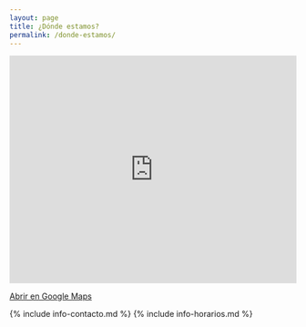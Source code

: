 ```yaml
---
layout: page
title: ¿Dónde estamos?
permalink: /donde-estamos/
---
```


<iframe width="100%" height="400" frameborder="0" scrolling="no" marginheight="0" marginwidth="0" src="https://maps.google.es/maps?q=fricando+rosticeria,+badalona&amp;hl=es&amp;ie=UTF8&amp;sll=41.692152,1.746005&amp;sspn=2.93684,4.932861&amp;hq=fricando+rosticeria,&amp;hnear=Badalona,+Barcelona,+Catalu%C3%B1a&amp;t=m&amp;cid=1121144632654455871&amp;ll=41.455255,2.230203&amp;spn=0.006433,0.014999&amp;z=16&amp;iwloc=A&amp;output=embed"></iframe>

<a href="https://maps.google.es/maps?q=fricando+rosticeria,+badalona&amp;hl=es&amp;ie=UTF8&amp;sll=41.692152,1.746005&amp;sspn=2.93684,4.932861&amp;hq=fricando+rosticeria,&amp;hnear=Badalona,+Barcelona,+Catalu%C3%B1a&amp;t=m&amp;cid=1121144632654455871&amp;ll=41.455255,2.230203&amp;spn=0.006433,0.014999&amp;z=16&amp;iwloc=A&amp;source=embed" target="_blank">Abrir en Google Maps</a>

{% include info-contacto.md %}
{% include info-horarios.md %}
